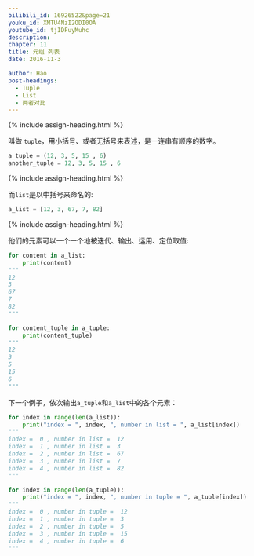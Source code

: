 ```yaml
---
bilibili_id: 16926522&page=21
youku_id: XMTU4NzI2ODI0OA
youtube_id: tjIDFuyMuhc
description: 
chapter: 11
title: 元组 列表
date: 2016-11-3

author: Hao
post-headings:
  - Tuple
  - List
  - 两者对比
---
```




{% include assign-heading.html %}

叫做 `tuple`，用小括号、或者无括号来表述，是一连串有顺序的数字。

```python
a_tuple = (12, 3, 5, 15 , 6)
another_tuple = 12, 3, 5, 15 , 6
```


{% include assign-heading.html %}

而`list`是以中括号来命名的:

```python
a_list = [12, 3, 67, 7, 82]
```


{% include assign-heading.html %}

他们的元素可以一个一个地被迭代、输出、运用、定位取值:

```python
for content in a_list:
    print(content)
"""
12
3
67
7
82
"""

for content_tuple in a_tuple:
    print(content_tuple)
"""
12
3
5
15
6
"""
```

下一个例子，依次输出`a_tuple`和`a_list`中的各个元素：

```python
for index in range(len(a_list)):
    print("index = ", index, ", number in list = ", a_list[index])
"""
index =  0 , number in list =  12
index =  1 , number in list =  3
index =  2 , number in list =  67
index =  3 , number in list =  7
index =  4 , number in list =  82
"""

for index in range(len(a_tuple)):
    print("index = ", index, ", number in tuple = ", a_tuple[index])
"""
index =  0 , number in tuple =  12
index =  1 , number in tuple =  3
index =  2 , number in tuple =  5
index =  3 , number in tuple =  15
index =  4 , number in tuple =  6
"""
```
